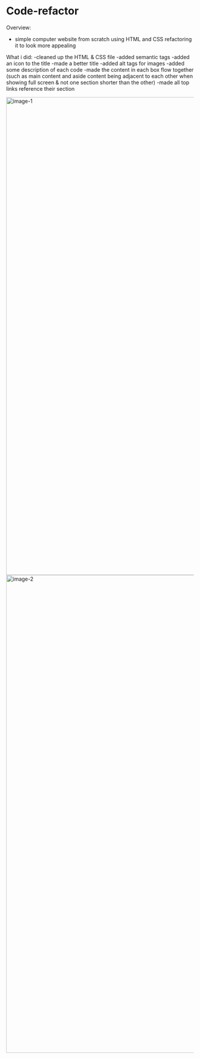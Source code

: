 # Code-refactor

Overview: 

- simple computer website from scratch using HTML and CSS refactoring it to look more appealing

What i did: 
-cleaned up the HTML & CSS file
-added semantic tags
-added an icon to the title
-made a better title
-added alt tags for images
-added some description of each code
-made the content in each box flow together (such as main content and aside content being adjacent to each other when showing full screen & not one section shorter than the other)
-made all top links reference their section 

<img width="1280" alt="image-1" src="https://user-images.githubusercontent.com/65522080/87798820-7a9c7400-c81a-11ea-8bdf-72d5107b41a6.png">


<img width="1280" alt="image-2" src="https://user-images.githubusercontent.com/65522080/87799834-aff59180-c81b-11ea-935f-f6a84f6ffaba.png">
